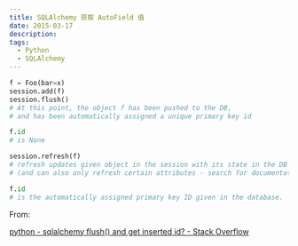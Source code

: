 ```yaml
---
title: SQLAlchemy 获取 AutoField 值
date: 2015-03-17
description:
tags:
  - Python
  - SQLAlchemy
---
```


```python
f = Foo(bar=x)
session.add(f)
session.flush()
# At this point, the object f has been pushed to the DB, 
# and has been automatically assigned a unique primary key id

f.id
# is None

session.refresh(f)
# refresh updates given object in the session with its state in the DB
# (and can also only refresh certain attributes - search for documentation)

f.id
# is the automatically assigned primary key ID given in the database.
```

From:

[python - sqlalchemy flush() and get inserted id? - Stack Overflow](http://stackoverflow.com/questions/1316952/sqlalchemy-flush-and-get-inserted-id#5083472)
